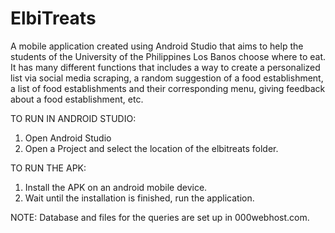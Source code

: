 # ElbiTreats

A mobile application created using Android Studio that aims to help the students of the University of the Philippines Los Banos choose where to eat. It has many different functions that includes a way to create a personalized list via social media scraping, a random suggestion of a food establishment, a list of food establishments and their corresponding menu, giving feedback about a food establishment, etc.

TO RUN IN ANDROID STUDIO:
  1. Open Android Studio
  2. Open a Project and select the location of the elbitreats folder.
  
TO RUN THE APK: 
  1. Install the APK on an android mobile device.
  2. Wait until the installation is finished, run the application.
  
NOTE: Database and files for the queries are set up in 000webhost.com.
